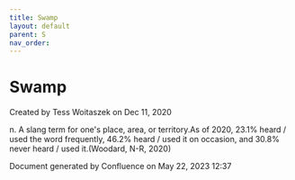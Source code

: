 ```yaml
---
title: Swamp
layout: default
parent: S
nav_order:
---
```


# Swamp

Created by  Tess Woitaszek on Dec 11, 2020

n. A slang term for one's place, area, or territory.As of 2020, 23.1% heard / used the word frequently, 46.2% heard / used it on occasion, and 30.8% never heard / used it.(Woodard, N-R, 2020)

Document generated by Confluence on May 22, 2023 12:37


